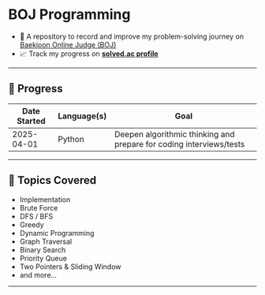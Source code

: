 # BOJ Programming

- 📌 A repository to record and improve my problem-solving journey on [Baekjoon Online Judge (BOJ)](https://www.acmicpc.net/)
- 📈 Track my progress on **[solved.ac profile](https://solved.ac/profile/kslvy)**

---

## 📆 Progress

| Date Started | Language(s) | Goal |
|--------------|-------------|------|
| 2025-04-01   | Python | Deepen algorithmic thinking and prepare for coding interviews/tests |

---

## 🧠 Topics Covered

- Implementation
- Brute Force
- DFS / BFS
- Greedy
- Dynamic Programming
- Graph Traversal
- Binary Search
- Priority Queue
- Two Pointers & Sliding Window
- and more...

---





